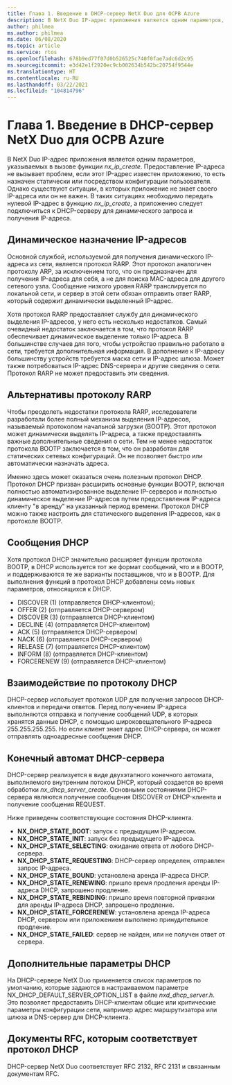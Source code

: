 ```yaml
---
title: Глава 1. Введение в DHCP-сервер NetX Duo для ОСРВ Azure
description: В NetX Duo IP-адрес приложения является одним параметров, указываемых в вызове функции *nx_ip_create*.
author: philmea
ms.author: philmea
ms.date: 06/08/2020
ms.topic: article
ms.service: rtos
ms.openlocfilehash: 678b9ed77f07d0b526525c740f0fae7adc6d2c95
ms.sourcegitcommit: e3d42e1f2920ec9cb002634b542bc20754f9544e
ms.translationtype: HT
ms.contentlocale: ru-RU
ms.lasthandoff: 03/22/2021
ms.locfileid: "104814796"
---
```

# <a name="chapter-1---introduction-to-azure-rtos-netx-duo-dhcp-server"></a>Глава 1. Введение в DHCP-сервер NetX Duo для ОСРВ Azure

В NetX Duo IP-адрес приложения является одним параметров, указываемых в вызове функции *nx_ip_create*. Предоставление IP-адреса не вызывает проблем, если этот IP-адрес известен приложению, то есть назначен статически или посредством конфигурации пользователя. Однако существуют ситуации, в которых приложение не знает своего IP-адреса или он не важен. В таких ситуациях необходимо передать нулевой IP-адрес в функцию *nx_ip_create*, а приложению следует подключиться к DHCP-серверу для динамического запроса и получения IP-адреса.

## <a name="dynamic-ip-address-assignment"></a>Динамическое назначение IP-адресов

Основной службой, используемой для получения динамического IP-адреса из сети, является протокол RARP. Этот протокол аналогичен протоколу ARP, за исключением того, что он предназначен для получения IP-адреса для себя, а не для поиска MAC-адреса для другого сетевого узла. Сообщение низкого уровня RARP транслируется по локальной сети, и сервер в этой сети обязан отправить ответ RARP, который содержит динамически выделенный IP-адрес.

Хотя протокол RARP предоставляет службу для динамического выделения IP-адресов, у него есть несколько недостатков. Самый очевидный недостаток заключается в том, что протокол RARP обеспечивает динамическое выделение только IP-адреса. В большинстве случаев для того, чтобы устройство правильно работало в сети, требуется дополнительная информация. В дополнение к IP-адресу большинству устройств требуется маска сети и IP-адрес шлюза. Может также потребоваться IP-адрес DNS-сервера и другие сведения о сети. Протокол RARP не может предоставить эти сведения.

## <a name="rarp-alternatives"></a>Альтернативы протоколу RARP

Чтобы преодолеть недостатки протокола RARP, исследователи разработали более полный механизм выделения IP-адресов, называемый протоколом начальной загрузки (BOOTP). Этот протокол может динамически выделять IP-адреса, а также предоставлять важные дополнительные сведения о сети. Тем не менее недостаток протокола BOOTP заключается в том, что он разработан для статических сетевых конфигураций. Он не позволяет быстро или автоматически назначать адреса.

Именно здесь может оказаться очень полезным протокол DHCP. Протокол DHCP призван расширить основные функции BOOTP, включая полностью автоматизированное выделение IP-серверов и полностью динамическое выделение IP-адресов путем предоставления IP-адреса клиенту "в аренду" на указанный период времени. Протокол DHCP можно также настроить для статического выделения IP-адресов, как в протоколе BOOTP.

## <a name="dhcp-messages"></a>Сообщения DHCP

Хотя протокол DHCP значительно расширяет функции протокола BOOTP, в DHCP используется тот же формат сообщений, что и в BOOTP, и поддерживаются те же варианты поставщиков, что и в BOOTP. Для выполнения функций в протокол DHCP добавлены семь новых параметров, относящихся к DHCP.

- DISCOVER (1) (отправляется DHCP-клиентом);
- OFFER (2) (отправляется DHCP-сервером)
- DISCOVER (3) (отправляется DHCP-клиентом)
- DECLINE (4) (отправляется DHCP-клиентом)
- ACK (5) (отправляется DHCP-сервером)
- NACK (6) (отправляется DHCP-сервером)
- RELEASE (7) (отправляется DHCP-клиентом)
- INFORM (8) (отправляется DHCP-клиентом)
- FORCERENEW (9) (отправляется DHCP-клиентом)

## <a name="dhcp-communication"></a>Взаимодействие по протоколу DHCP

DHCP-сервер использует протокол UDP для получения запросов DHCP-клиентов и передачи ответов. Перед получением IP-адреса выполняются отправка и получение сообщений UDP, в которых хранятся данные DHCP, с помощью широковещательного IP-адреса 255.255.255.255. Но если клиент знает адрес DHCP-сервера, он может отправлять одноадресные сообщения DHCP.

## <a name="dhcp-server-state-machine"></a>Конечный автомат DHCP-сервера

DHCP-сервер реализуется в виде двухэтапного конечного автомата, выполняемого внутренним потоком DHCP, который создается во время обработки *nx_dhcp_server_create*. Основными состояниями DHCP-сервера являются получение сообщения DISCOVER от DHCP-клиента и получение сообщения REQUEST.

Ниже приведены соответствующие состояния DHCP-клиента.

- **NX_DHCP_STATE_BOOT**: запуск с предыдущим IP-адресом.
- **NX_DHCP_STATE_INIT**: запуск без предыдущего IP-адреса.
- **NX_DHCP_STATE_SELECTING**: ожидание ответа от любого DHCP-сервера.
- **NX_DHCP_STATE_REQUESTING**: DHCP-сервер определен, отправлен запрос IP-адреса.
- **NX_DHCP_STATE_BOUND**: установлена аренда IP-адреса DHCP.
- **NX_DHCP_STATE_RENEWING**: пришло время продления аренды IP-адреса DHCP, запрошено продление.
- **NX_DHCP_STATE_REBINDING**: пришло время повторной привязки для аренды IP-адреса DHCP, запрошено продление.
- **NX_DHCP_STATE_FORCERENEW**: установлена аренда IP-адреса DHCP, сервером или приложением выполнено принудительное продление.
- **NX_DHCP_STATE_FAILED**: сервер не найден, или не получен ответ от сервера.

## <a name="dhcp-additional-parameters"></a>Дополнительные параметры DHCP

На DHCP-сервере NetX Duo применяется список параметров по умолчанию, которые задаются в настраиваемом параметре NX_DHCP_DEFAULT_SERVER_OPTION_LIST в файле *nxd_dhcp_server.h*. Это позволяет предоставить DHCP-клиентам общие или критические параметры конфигурации сети, например адрес маршрутизатора или шлюза и DNS-сервер для DHCP-клиента.

## <a name="dhcp-rfcs"></a>Документы RFC, которым соответствует протокол DHCP

DHCP-сервер NetX Duo соответствует RFC 2132, RFC 2131 и связанным документам RFC.

